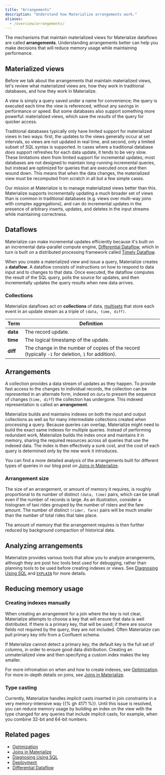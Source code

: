 ```yaml
---
title: "Arrangements"
description: "Understand how Materialize arrangements work."
aliases:
  - /overview/arrangements/
---
```


The mechanisms that maintain materialized views for Materialize dataflows are
called **arrangements**. Understanding arrangements better can help you make
decisions that will reduce memory usage while maintaining performance.

## Materialized views

Before we talk about the arrangements that maintain materialized views, let's
review what materialized views are, how they work in traditional databases, and
how they work in Materialize.

A view is simply a query saved under a name for convenience; the query is
executed each time the view is referenced, without any savings in performance
or speed. But some databases also support something more powerful: materialized
views, which save the *results* of the query for quicker access.

Traditional databases typically only have limited support for materialized views
in two ways: first, the updates to the views generally occur at set intervals,
so views are not updated in real time, and second, only a limited subset of SQL
syntax is supported. In cases where a traditional database *does* support
refreshes for each data update, it tends to be very slow. These limitations
stem from limited support for incremental updates; most databases are not
designed to maintain long-running incremental queries, but instead are
optimized for queries that are executed once and then wound down. This means
that when the data changes, the materialized view must be recomputed from
scratch in all but a few simple cases.

Our mission at Materialize is to manage materialized views better than this.
Materialize supports incrementally updating a much broader set of views than is
common in traditional databases (e.g. views over multi-way joins with complex
aggregations), and can do incremental updates in the presence of arbitrary
inserts, updates, and deletes in the input streams while maintaining
correctness.

## Dataflows

Materialize can make incremental updates efficiently because it's built on an
incremental data-parallel compute engine, [Differential Dataflow](https://timelydataflow.github.io/differential-dataflow/introduction.html),
which in turn is built on a distributed processing framework called
[Timely Dataflow](https://timelydataflow.github.io/timely-dataflow/).

When you create a materialized view and issue a query, Materialize creates
a **dataflow**. A dataflow consists of instructions on how to respond to data
input and to changes to that data. Once executed, the dataflow computes the
result of the SQL query, polls the source for updates, and then incrementally
updates the query results when new data arrives.

### Collections

Materialize dataflows act on **collections** of data, [multisets](https://en.wikipedia.org/wiki/Multiset)
that store each event in an update
stream as a triple of `(data, time, diff)`.

Term | Definition
-----|-----------
**data**  |  The record update.
**time**  |  The logical timestamp of the update.
**diff**  |  The change in the number of copies of the record (typically `-1` for deletion, `1` for addition).

## Arrangements

A collection provides a data stream of updates as they happen. To provide fast
access to the changes to individual records, the collection can be represented
in an alternate form, indexed on `data` to present the sequence of changes
(`time, diff`) the collection has undergone. This indexed representation is
called an **arrangement**.

Materialize builds and maintains indexes on both the input and output
collections as well as for many intermediate collections created when
processing a query. Because queries can overlap, Materialize might need to
build the exact same indexes for multiple queries. Instead of performing
redundant work, Materialize builds the index once and maintains it in memory,
sharing the required resources across all queries that use the indexed data.
The index is then effectively a sunk cost, and the cost of each query is
determined only by the new work it introduces.

You can find a more detailed analysis of the arrangements built for different
types of queries in our blog post on [Joins in Materialize](https://materialize.com/joins-in-materialize).

### Arrangement size

The size of an arrangement, or amount of memory it requires, is roughly
proportional to its number of distinct `(data, time)` pairs, which can be small
even if the number of records is large. As an illustration, consider a
histogram of taxi rides grouped by the number of riders and the fare amount.
The number of distinct `(rider, fare)` pairs will be much smaller than the
number of total rides that take place.

The amount of memory that the arrangement requires is then further reduced by
background compaction of historical data.

## Analyzing arrangements

Materialize provides various tools that allow you to analyze arrangements,
although they are post hoc tools best used for debugging, rather than planning
tools to be used before creating indexes or views. See [Diagnosing Using SQL](/ops/troubleshooting/)
and [`EXPLAIN`](/sql/explain/) for more details.

## Reducing memory usage

### Creating indexes manually

When creating an arrangement for a join where the key is not clear, Materialize
attempts to choose a key that will ensure that data is well distributed. If
there is a primary key, that will be used; if there are source fields not
required by the query, they are not included. Often Materialize can pull
primary key info from a Confluent schema.

If Materialize cannot detect a primary key, the default key is the full set of
columns, in order to ensure good data distribution. Creating an unmaterialized
view and then specifying a custom index makes the key smaller.

For more infromation on when and how to create indexes, see
[Optimization](../../ops/optimization/).
For more in-depth details on joins, see [Joins in Materialize](https://materialize.com/joins-in-materialize/).

### Type casting

Currently, Materialize handles implicit casts inserted in join constraints in a very memory-intensive way {{% gh 4171 %}}.
Until this issue
is resolved, you can reduce memory usage by building an index on the view with
the type changed for any queries that include implicit casts, for example,
when you combine 32-bit and 64-bit numbers.

## Related pages

* [Optimization](../../ops/optimization/)
* [Joins in Materialize](https://materialize.com/joins-in-materialize/)
* [Diagnosing Using SQL](/ops/troubleshooting/)
* [Deployment](/ops/optimization/)
* [Differential Dataflow](https://timelydataflow.github.io/differential-dataflow/)
